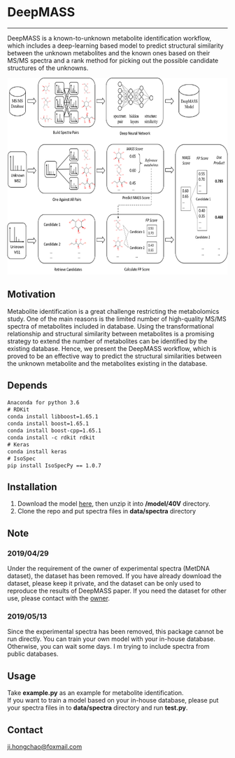 # DeepMASS
***
DeepMASS is a known-to-unknown metabolite identification workflow, which includes a deep-learning based model to predict structural similarity between the unknown metabolites and the known ones based on their MS/MS spectra and a rank method for picking out the possible candidate structures of the unknowns.

<div align="center">
<img src="https://github.com/hcji/DeepMASS/blob/master/support/figure.png" width=600 height=450 />
</div>

## Motivation
Metabolite identification is a great challenge restricting the metabolomics study. One of the main reasons is the limited number of high-quality MS/MS spectra of metabolites included in database. Using the transformational relationship and structural similarity between metabolites is a promising strategy to extend the number of metabolites can be identified by the existing database. Hence, we present the DeepMASS workflow, which is proved to be an effective way to predict the structural similarities between the unknown metabolite and the metabolites existing in the database.

## Depends
	Anaconda for python 3.6
	# RDKit
	conda install libboost=1.65.1
	conda install boost=1.65.1
	conda install boost-cpp=1.65.1
	conda install -c rdkit rdkit
	# Keras
	conda install keras
	# IsoSpec
	pip install IsoSpecPy == 1.0.7
	
## Installation
1. Download the model [here](https://www.researchgate.net/profile/Hongchao_Ji/publication/328822822_DeepMASS_Model_for_Deep_MSMS-Aided_Structural-similarity_Scoring_for_Unknown_Metabolites_Identification/data/5be4d6a5299bf1124fc41e39/model-40V.zip), then unzip it into **/model/40V** directory.
2. Clone the repo and put spectra files in **data/spectra** directory

## Note
### 2019/04/29
Under the requirement of the owner of experimental spectra (MetDNA dataset), the dataset has been removed. If you have already download the dataset, please keep it private, and the dataset can be only used to reproduce the results of DeepMASS paper. If you need the dataset for other use, please contact with the [owner](http://www.metabolomics-shanghai.org/software.php).   
### 2019/05/13
Since the experimental spectra has been removed, this package cannot be run directly. You can train your own model with your in-house database. Otherwise, you can wait some days. I m trying to include spectra from public databases.  

## Usage
Take **example.py** as an example for metabolite identification.   
If you want to train a model based on your in-house database, please put your spectra files in to **data/spectra** directory and run **test.py**.

## Contact
ji.hongchao@foxmail.com
